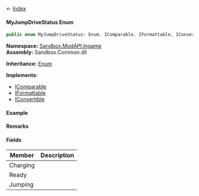 ← [Index](Api-Index)

#### MyJumpDriveStatus Enum

```csharp
public enum MyJumpDriveStatus: Enum, IComparable, IFormattable, IConvertible
```

**Namespace:** [Sandbox.ModAPI.Ingame](Sandbox.ModAPI.Ingame)  
**Assembly:** Sandbox.Common.dll

**Inheritance:** [Enum](https://docs.microsoft.com/en-us/dotnet/api/system.enum?view=netframework-4.6)

**Implements:**  
* [IComparable](https://docs.microsoft.com/en-us/dotnet/api/system.icomparable?view=netframework-4.6)  
* [IFormattable](https://docs.microsoft.com/en-us/dotnet/api/system.iformattable?view=netframework-4.6)  
* [IConvertible](https://docs.microsoft.com/en-us/dotnet/api/system.iconvertible?view=netframework-4.6)

#### Example

#### Remarks

#### Fields

|Member|Description|
|---|---|
|Charging||
|Ready||
|Jumping||

